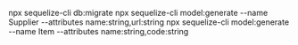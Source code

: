 npx sequelize-cli db:migrate
npx sequelize-cli model:generate --name Supplier --attributes name:string,url:string
npx sequelize-cli model:generate --name Item --attributes name:string,code:string

